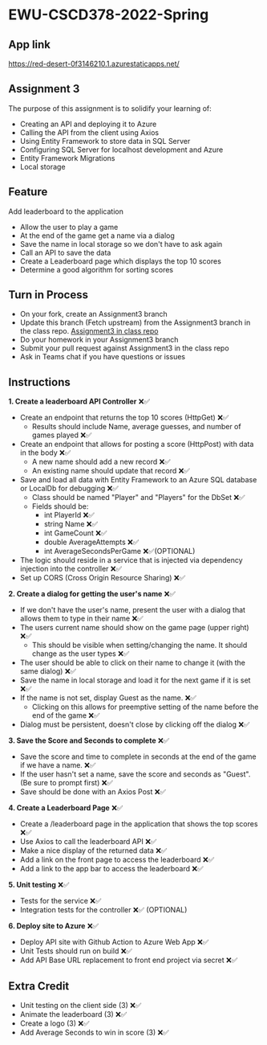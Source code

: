 # EWU-CSCD378-2022-Spring

## App link
https://red-desert-0f3146210.1.azurestaticapps.net/

## Assignment 3

The purpose of this assignment is to solidify your learning of:
- Creating an API and deploying it to Azure
- Calling the API from the client using Axios
- Using Entity Framework to store data in SQL Server
- Configuring SQL Server for localhost development and Azure
- Entity Framework Migrations
- Local storage

## Feature
Add leaderboard to the application
- Allow the user to play a game
- At the end of the game get a name via a dialog
- Save the name in local storage so we don't have to ask again
- Call an API to save the data
- Create a Leaderboard page which displays the top 10 scores
- Determine a good algorithm for sorting scores

## Turn in Process
- On your fork, create an Assignment3 branch 
- Update this branch (Fetch upstream) from the Assignment3 branch in the class repo. [Assignment3 in class repo](https://github.com/IntelliTect-Samples/EWU-CSCD379-2022-Spring/tree/Assignment3)
- Do your homework in your Assignment3 branch
- Submit your pull request against Assignment3 in the class repo
- Ask in Teams chat if you have questions or issues

## Instructions

**1. Create a leaderboard API Controller** ❌✅
- Create an endpoint that returns the top 10 scores (HttpGet) ❌✅
  - Results should include Name, average guesses, and number of games played ❌✅
- Create an endpoint that allows for posting a score (HttpPost) with data in the body ❌✅
  - A new name should add a new record ❌✅
  - An existing name should update that record ❌✅
- Save and load all data with Entity Framework to an Azure SQL database or LocalDb for debugging ❌✅
  - Class should be named "Player" and "Players" for the DbSet ❌✅
  - Fields should be: 
    - int PlayerId ❌✅
    - string Name ❌✅
    - int GameCount ❌✅
    - double AverageAttempts ❌✅
    - int AverageSecondsPerGame ❌✅(OPTIONAL)
- The logic should reside in a service that is injected via dependency injection into the controller ❌✅
- Set up CORS (Cross Origin Resource Sharing) ❌✅

**2. Create a dialog for getting the user's name** ❌✅
- If we don't have the user's name, present the user with a dialog that allows them to type in their name ❌✅
- The users current name should show on the game page (upper right) ❌✅
  - This should be visible when setting/changing the name. It should change as the user types ❌✅
- The user should be able to click on their name to change it (with the same dialog) ❌✅
- Save the name in local storage and load it for the next game if it is set ❌✅
- If the name is not set, display Guest as the name. ❌✅
  - Clicking on this allows for preemptive setting of the name before the end of the game ❌✅
- Dialog must be persistent, doesn't close by clicking off the dialog ❌✅

**3. Save the Score and Seconds to complete** ❌✅
- Save the score and time to complete in seconds at the end of the game if we have a name. ❌✅
- If the user hasn't set a name, save the score and seconds as "Guest". (Be sure to prompt first) ❌✅
- Save should be done with an Axios Post ❌✅

**4. Create a Leaderboard Page** ❌✅
- Create a /leaderboard page in the application that shows the top scores ❌✅
- Use Axios to call the leaderboard API ❌✅
- Make a nice display of the returned data ❌✅
- Add a link on the front page to access the leaderboard ❌✅
- Add a link to the app bar to access the leaderboard ❌✅

**5. Unit testing** ❌✅
- Tests for the service ❌✅
- Integration tests for the controller ❌✅ (OPTIONAL)

**6. Deploy site to Azure** ❌✅
- Deploy API site with Github Action to Azure Web App ❌✅
- Unit Tests should run on build ❌✅
- Add API Base URL replacement to front end project via secret ❌✅


## Extra Credit

- Unit testing on the client side (3) ❌✅
- Animate the leaderboard (3) ❌✅
- Create a logo (3) ❌✅
- Add Average Seconds to win in score (3) ❌✅
